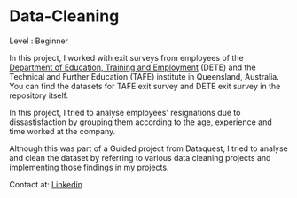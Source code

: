 # Data-Cleaning

Level : Beginner

In this project, I worked with exit surveys from employees of the [Department of Education, Training and Employment](https://en.wikipedia.org/wiki/Department_of_Education_(Queensland)) (DETE) and the Technical and Further Education (TAFE) institute in Queensland, Australia. You can find the datasets for TAFE exit survey and DETE exit survey in the repository itself. 

In this project, I tried to analyse employees' resignations due to dissastisfaction by grouping them according to the age, experience and time worked at the company. 

Although this was part of a Guided project from Dataquest, I tried to analyse and clean the dataset by referring to various data cleaning projects and implementing those findings in my projects.



Contact at:
[Linkedin](https://www.linkedin.com/in/saumya-mundra-b535041ba/)

